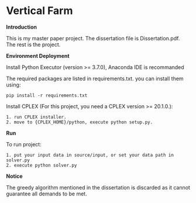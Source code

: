 # Vertical Farm

**Introduction**

This is my master paper project. The dissertation file is Dissertation.pdf. The rest is the project.

**Environment Deployment**


Install Python Executor (version >= 3.7.0), Anaconda IDE is recommanded


The required packages are listed in requirements.txt. you can install them using:

    pip install -r requirements.txt

Install CPLEX (For this project, you need a CPLEX version >= 20.1.0.):

    1. run CPLEX installer.
    2. move to {CPLEX_HOME}/python, execute python setup.py.


**Run**

To run project:

    1. put your input data in source/input, or set your data path in solver.py
    2. execute python solver.py
	

**Notice**

The greedy algorithm mentioned in the dissertation is discarded as it cannot guarantee all demands to be met.





